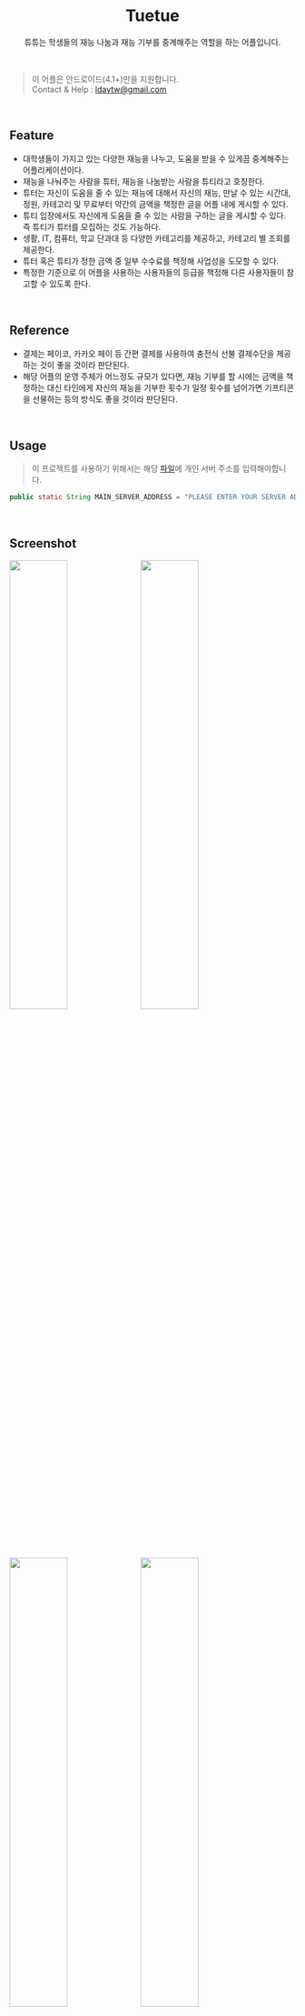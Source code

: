 <h1 align=center>Tuetue</h1>
<p align=center>튜튜는 학생들의 재능 나눔과 재능 기부를 중계해주는 역할을 하는 어플입니다.</p>
<br>

>이 어플은 안드로이드(4.1+)만을 지원합니다.<br>
>Contact & Help : ldaytw@gmail.com


<br>

## Feature
<ul>
  <li>대학생들이 가지고 있는 다양한 재능을 나누고, 도움을 받을 수 있게끔 중계해주는 어플리케이션이다.</li>
  <li>재능을 나눠주는 사람을 튜터, 재능을 나눔받는 사람을 튜티라고 호칭한다.</li>
  <li>튜터는 자신이 도움을 줄 수 있는 재능에 대해서 자신의 재능, 만날 수 있는 시간대, 정원, 카테고리 및 무료부터 약간의 금액을 책정한 글을 어플 내에 게시할 수 있다.</li>
  <li>튜티 입장에서도 자신에게 도움을 줄 수 있는 사람을 구하는 글을 게시할 수 있다. 즉 튜티가 튜터를 모집하는 것도 가능하다.</li>
  <li>생활, IT, 컴퓨터, 학교 단과대 등 다양한 카테고리를 제공하고, 카테고리 별 조회를 제공한다.</li>
  <li>튜터 혹은 튜티가 정한 금액 중 일부 수수료를 책정해 사업성을 도모할 수 있다.</li>
  <li>특정한 기준으로 이 어플을 사용하는 사용자들의 등급을 책정해 다른 사용자들이 참고할 수 있도록 한다.</li>
</ul>
  
<br>

## Reference
<ul>
  <li>결제는 페이코, 카카오 페이 등 간편 결제를 사용하여 충전식 선불 결제수단을 제공하는 것이 좋을 것이라 판단된다.</li>
  <li>해당 어플의 운영 주체가 어느정도 규모가 있다면, 재능 기부를 할 시에는 금액을 책정하는 대신 타인에게 자신의 재능을 기부한 횟수가 일정 횟수를 넘어가면 기프티콘을 선물하는 등의 방식도 좋을 것이라 판단된다.</li>
</ul>

<br>

## Usage
>이 프로젝트를 사용하기 위해서는 해당 <a href="https://github.com/pooi/Tuetue/blob/master/app/src/main/java/tk/twpooi/tuetue/Information.java">파일</a>에 개인 서버 주소를 입력해야합니다.

```java
public static String MAIN_SERVER_ADDRESS = "PLEASE ENTER YOUR SERVER ADDRESS";
```

<br>

## Screenshot
<img src="https://github.com/pooi/Tuetue/blob/master/image/Screenshot_001.png" width=45%>
<img src="https://github.com/pooi/Tuetue/blob/master/image/Screenshot_002.png" width=45%>
<img src="https://github.com/pooi/Tuetue/blob/master/image/Screenshot_003.png" width=45%>
<img src="https://github.com/pooi/Tuetue/blob/master/image/Screenshot_004.png" width=45%>
<img src="https://github.com/pooi/Tuetue/blob/master/image/Screenshot_005.png" width=45%>
<img src="https://github.com/pooi/Tuetue/blob/master/image/Screenshot_006.png" width=45%>

<br>

## Carrer
>이 어플은 세종대학교 제1회 SW 해커톤에서 제작 및 수상하였습니다.

<ul>
  <li>세종대학교 제1회 SW 해커톤 (대상)</li>
</ul>

<br>

## Using OSS
>튜튜는 다음과 같은 오픈소스 소프트웨어가 사용되었습니다.

<ul>
  <li>picasso(Square) - <a href=https://github.com/square/picasso>https://github.com/square/picasso</a></li>
  <li>picasso-transformations(Daichi Furiya) - <a href=https://github.com/wasabeef/picasso-transformations>https://github.com/wasabeef/picasso-transformations</a></li>
  <li>android-floating-action-button(Base) - <a href=https://github.com/futuresimple/android-floating-action-button>https://github.com/futuresimple/android-floating-action-button</a></li>
  <li>MaterialEditText(Kai Zhu) - <a href=https://github.com/rengwuxian/MaterialEditText>https://github.com/rengwuxian/MaterialEditText</a></li>
  <li>android-Ultra-Pull-To-Refresh(Huqiu Liao) - <a href=https://github.com/liaohuqiu/android-Ultra-Pull-To-Refresh>https://github.com/liaohuqiu/android-Ultra-Pull-To-Refresh</a></li>
  <li>Android-RoundCornerProgressBar(Akexorcist) - <a href=https://github.com/akexorcist/Android-RoundCornerProgressBar>https://github.com/akexorcist/Android-RoundCornerProgressBar</a></li>
  <li>FlycoDialog(Flyco) - <a href=https://github.com/H07000223/FlycoDialog_Master>https://github.com/H07000223/FlycoDialog_Master</a></li>
  <li>KenBurnsView(Flávio Faria) - <a href=https://github.com/flavioarfaria/KenBurnsView>https://github.com/flavioarfaria/KenBurnsView</a></li>
  <li>NotBoringActionBar(flavienlaurent) - <a href=https://github.com/flavienlaurent/NotBoringActionBar>https://github.com/flavienlaurent/NotBoringActionBar</a></li>
  <li>MaterialDateTimePicker(wdullaer) - <a href=https://github.com/wdullaer/MaterialDateTimePicker>https://github.com/wdullaer/MaterialDateTimePicker</a></li>
  <li>AVLoadingIndicatorView(81813780) - <a href=https://github.com/81813780/AVLoadingIndicatorView>https://github.com/81813780/AVLoadingIndicatorView</a></li>
  <li>PhotoView(chrisbanes) - <a href=https://github.com/chrisbanes/PhotoView>https://github.com/chrisbanes/PhotoView</a></li>
  <li>CircleImageView(hdodenhof) - <a href=https://github.com/hdodenhof/CircleImageView>https://github.com/hdodenhof/CircleImageView</a></li>
  <li>material-dialogs(afollestad) - <a href=https://github.com/afollestad/material-dialogs>https://github.com/afollestad/material-dialogs</a></li>
</ul>

<br>

## License

    Copyright 2017 Taewoo You

    Licensed under the Apache License, Version 2.0 (the "License");
    you may not use this file except in compliance with the License.
    You may obtain a copy of the License at

       http://www.apache.org/licenses/LICENSE-2.0

    Unless required by applicable law or agreed to in writing, software
    distributed under the License is distributed on an "AS IS" BASIS,
    WITHOUT WARRANTIES OR CONDITIONS OF ANY KIND, either express or implied.
    See the License for the specific language governing permissions and
    limitations under the License.
